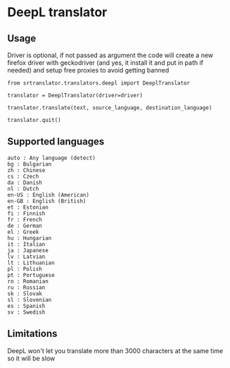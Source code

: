 # DeepL translator

## Usage

Driver is optional, if not passed as argument the code will create a new firefox driver with geckodriver (and yes, it install it and put in path if needed) and setup free proxies to avoid getting banned

```
from srtranslator.translators.deepl import DeeplTranslator

translator = DeeplTranslator(driver=driver)

translator.translate(text, source_language, destination_language)

translator.quit()
```

## Supported languages

```
auto : Any language (detect)
bg : Bulgarian
zh : Chinese
cs : Czech
da : Danish
nl : Dutch
en-US : English (American)
en-GB : English (British)
et : Estonian
fi : Finnish
fr : French
de : German
el : Greek
hu : Hungarian
it : Italian
ja : Japanese
lv : Latvian
lt : Lithuanian
pl : Polish
pt : Portuguese
ro : Romanian
ru : Russian
sk : Slovak
sl : Slovenian
es : Spanish
sv : Swedish
```

## Limitations

DeepL won't let you translate more than 3000 characters at the same time so it will be slow
